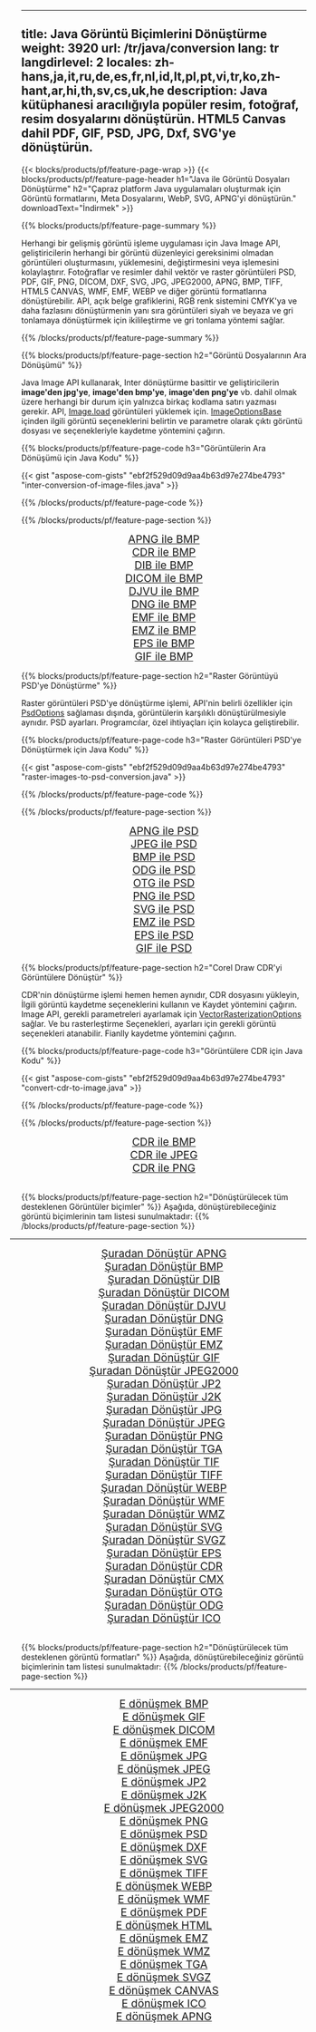 ﻿
---
title: Java Görüntü Biçimlerini Dönüştürme 
weight: 3920
url: /tr/java/conversion 
lang: tr
langdirlevel: 2
locales: zh-hans,ja,it,ru,de,es,fr,nl,id,lt,pl,pt,vi,tr,ko,zh-hant,ar,hi,th,sv,cs,uk,he
description: Java kütüphanesi aracılığıyla popüler resim, fotoğraf, resim dosyalarını dönüştürün. HTML5 Canvas dahil PDF, GIF, PSD, JPG, Dxf, SVG'ye dönüştürün.
---

{{< blocks/products/pf/feature-page-wrap >}}
{{< blocks/products/pf/feature-page-header h1="Java ile Görüntü Dosyaları Dönüştürme" h2="Çapraz platform Java uygulamaları oluşturmak için Görüntü formatlarını, Meta Dosyalarını, WebP, SVG, APNG'yi dönüştürün." downloadText="İndirmek" >}}

{{% blocks/products/pf/feature-page-summary %}}

Herhangi bir gelişmiş görüntü işleme uygulaması için Java Image API, geliştiricilerin herhangi bir görüntü düzenleyici gereksinimi olmadan görüntüleri oluşturmasını, yüklemesini, değiştirmesini veya işlemesini kolaylaştırır. Fotoğraflar ve resimler dahil vektör ve raster görüntüleri PSD, PDF, GIF, PNG, DICOM, DXF, SVG, JPG, JPEG2000, APNG, BMP, TIFF, HTML5 CANVAS, WMF, EMF, WEBP ve diğer görüntü formatlarına dönüştürebilir. API, açık belge grafiklerini, RGB renk sistemini CMYK'ya ve daha fazlasını dönüştürmenin yanı sıra görüntüleri siyah ve beyaza ve gri tonlamaya dönüştürmek için ikilileştirme ve gri tonlama yöntemi sağlar.

{{% /blocks/products/pf/feature-page-summary  %}}

{{% blocks/products/pf/feature-page-section  h2="Görüntü Dosyalarının Ara Dönüşümü" %}}

Java Image API kullanarak, Inter dönüştürme basittir ve geliştiricilerin **image'den jpg'ye**, **image'den bmp'ye**, **image'den png'ye** vb. dahil olmak üzere herhangi bir durum için yalnızca birkaç kodlama satırı yazması gerekir. API, [Image.load](https://apireference.aspose.com/imaging/java/com.aspose.imaging/Image#load-java.lang.String-) görüntüleri yüklemek için. [ImageOptionsBase](https://apireference.aspose.com/imaging/java/com.aspose.imaging/ImageOptionsBase) içinden ilgili görüntü seçeneklerini belirtin ve parametre olarak çıktı görüntü dosyası ve seçenekleriyle kaydetme yöntemini çağırın.

{{% blocks/products/pf/feature-page-code h3="Görüntülerin Ara Dönüşümü için Java Kodu" %}}

{{< gist "aspose-com-gists" "ebf2f529d09d9aa4b63d97e274be4793" "inter-conversion-of-image-files.java" >}}

{{% /blocks/products/pf/feature-page-code  %}}

{{% /blocks/products/pf/feature-page-section %}}

<div class="container-fluid productfamilypage bg-gray">
    <div class="convertypes bg-gray agp-content section">
        <div class="container">
		<div class="row other-converters" style="gap: 10px;font-size: 19px;text-align:center;">
		   <div class="col-md-2 other-converter remove-lp remove-rp">
		      <a href="/imaging/tr/java/conversion/apng-to-bmp/" style="padding:15px;">APNG ile BMP</a>
		   </div>
		   <div class="col-md-2 other-converter remove-lp remove-rp">
		      <a href="/imaging/tr/java/conversion/cdr-to-bmp/" style="padding:15px;">CDR ile BMP</a>
		   </div>
		   <div class="col-md-2 other-converter remove-lp remove-rp">
		      <a href="/imaging/tr/java/conversion/dib-to-bmp/" style="padding:15px;">DIB ile BMP</a>
		   </div>
		   <div class="col-md-2 other-converter remove-lp remove-rp">
		      <a href="/imaging/tr/java/conversion/dicom-to-bmp/" style="padding:15px;">DICOM ile BMP</a>
		   </div>
 		   <div class="col-md-2 other-converter remove-lp remove-rp">
		      <a href="/imaging/tr/java/conversion/djvu-to-bmp/" style="padding:15px;">DJVU ile BMP</a>
		   </div>
		   <div class="col-md-2 other-converter remove-lp remove-rp">
		      <a href="/imaging/tr/java/conversion/dng-to-bmp/" style="padding:15px;">DNG ile BMP</a>
		   </div>
		   <div class="col-md-2 other-converter remove-lp remove-rp">
		      <a href="/imaging/tr/java/conversion/emf-to-bmp/" style="padding:15px;">EMF ile BMP</a>
		   </div>
		   <div class="col-md-2 other-converter remove-lp remove-rp">
		      <a href="/imaging/tr/java/conversion/emz-to-bmp/" style="padding:15px;">EMZ ile BMP</a>
		   </div>
		   <div class="col-md-2 other-converter remove-lp remove-rp">
		      <a href="/imaging/tr/java/conversion/eps-to-bmp/" style="padding:15px;">EPS ile BMP</a>
		   </div>
		   <div class="col-md-2 other-converter remove-lp remove-rp">
		      <a href="/imaging/tr/java/conversion/gif-to-bmp/" style="padding:15px;">GIF ile BMP</a>
		   </div>
		</div>
	</div>
    </div>
</div>

{{% blocks/products/pf/feature-page-section  h2="Raster Görüntüyü PSD'ye Dönüştürme" %}}

Raster görüntüleri PSD'ye dönüştürme işlemi, API'nin belirli özellikler için [PsdOptions](https://apireference.aspose.com/imaging/java/com.aspose.imaging.imageoptions/PsdOptions) sağlaması dışında, görüntülerin karşılıklı dönüştürülmesiyle aynıdır. PSD ayarları. Programcılar, özel ihtiyaçları için kolayca geliştirebilir.

{{% blocks/products/pf/feature-page-code h3="Raster Görüntüleri PSD'ye Dönüştürmek için Java Kodu" %}}

{{< gist "aspose-com-gists" "ebf2f529d09d9aa4b63d97e274be4793" "raster-images-to-psd-conversion.java" >}}

{{% /blocks/products/pf/feature-page-code  %}}

{{% /blocks/products/pf/feature-page-section %}}

<div class="container-fluid productfamilypage bg-gray">
    <div class="convertypes bg-gray agp-content section">
        <div class="container">
		<div class="row other-converters" style="gap: 10px;font-size: 19px;text-align:center;">
		   <div class="col-md-2 other-converter remove-lp remove-rp">
		      <a href="/imaging/tr/java/conversion/apng-to-PSD/" style="padding:15px;">APNG ile PSD</a>
		   </div>
		   <div class="col-md-2 other-converter remove-lp remove-rp">
		      <a href="/imaging/tr/java/conversion/jpeg-to-PSD/" style="padding:15px;">JPEG ile PSD</a>
		   </div>
		   <div class="col-md-2 other-converter remove-lp remove-rp">
		      <a href="/imaging/tr/java/conversion/bmp-to-PSD/" style="padding:15px;">BMP ile PSD</a>
		   </div>
		   <div class="col-md-2 other-converter remove-lp remove-rp">
		      <a href="/imaging/tr/java/conversion/odg-to-PSD/" style="padding:15px;">ODG ile PSD</a>
		   </div>
 		   <div class="col-md-2 other-converter remove-lp remove-rp">
		      <a href="/imaging/tr/java/conversion/otg-to-PSD/" style="padding:15px;">OTG ile PSD</a>
		   </div>
		   <div class="col-md-2 other-converter remove-lp remove-rp">
		      <a href="/imaging/tr/java/conversion/png-to-PSD/" style="padding:15px;">PNG ile PSD</a>
		   </div>
		   <div class="col-md-2 other-converter remove-lp remove-rp">
		      <a href="/imaging/tr/java/conversion/svg-to-PSD/" style="padding:15px;">SVG ile PSD</a>
		   </div>
		   <div class="col-md-2 other-converter remove-lp remove-rp">
		      <a href="/imaging/tr/java/conversion/emz-to-PSD/" style="padding:15px;">EMZ ile PSD</a>
		   </div>
		   <div class="col-md-2 other-converter remove-lp remove-rp">
		      <a href="/imaging/tr/java/conversion/eps-to-PSD/" style="padding:15px;">EPS ile PSD</a>
		   </div>
		   <div class="col-md-2 other-converter remove-lp remove-rp">
		      <a href="/imaging/tr/java/conversion/gif-to-PSD/" style="padding:15px;">GIF ile PSD</a>
		   </div>
		</div>
	</div>
    </div>
</div>

{{% blocks/products/pf/feature-page-section  h2="Corel Draw CDR'yi Görüntülere Dönüştür" %}}

CDR'nin dönüştürme işlemi hemen hemen aynıdır, CDR dosyasını yükleyin, İlgili görüntü kaydetme seçeneklerini kullanın ve Kaydet yöntemini çağırın. Image API, gerekli parametreleri ayarlamak için [VectorRasterizationOptions](https://apireference.aspose.com/imaging/java/com.aspose.imaging.imageoptions/vectorrasterizationoptions) sağlar. Ve bu rasterleştirme Seçenekleri, ayarları için gerekli görüntü seçenekleri atanabilir. Fianlly kaydetme yöntemini çağırın. 

{{% blocks/products/pf/feature-page-code h3="Görüntülere CDR için Java Kodu" %}}

{{< gist "aspose-com-gists" "ebf2f529d09d9aa4b63d97e274be4793" "convert-cdr-to-image.java" >}}

{{% /blocks/products/pf/feature-page-code  %}}

{{% /blocks/products/pf/feature-page-section %}}

<div class="container-fluid productfamilypage bg-gray">
    <div class="convertypes bg-gray agp-content section">
        <div class="container">
		<div class="row other-converters" style="gap: 10px;font-size: 19px;text-align:center;">
		   <div class="col-md-2 other-converter remove-lp remove-rp">
		      <a href="/imaging/tr/java/conversion/CDR-to-bmp/" style="padding:15px;">CDR ile BMP</a>
		   </div>
		   <div class="col-md-2 other-converter remove-lp remove-rp">
		      <a href="/imaging/tr/java/conversion/CDR-to-jpeg/" style="padding:15px;">CDR ile JPEG</a>
		   </div>
		   <div class="col-md-2 other-converter remove-lp remove-rp">
		      <a href="/imaging/tr/java/conversion/CDR-to-png/" style="padding:15px;">CDR ile PNG</a>
		   </div>		   
		</div>
	</div>
    </div>
</div>
<br/>

{{% blocks/products/pf/feature-page-section  h2="Dönüştürülecek tüm desteklenen Görüntüler biçimler" %}}
Aşağıda, dönüştürebileceğiniz görüntü biçimlerinin tam listesi sunulmaktadır:
{{% /blocks/products/pf/feature-page-section %}}
<div class="container-fluid productfamilypage bg-gray">
    <div class="convertypes bg-gray agp-content section">
        <div class="container">
                <hr style="margin-left:-20px;"/>
		<div class="row other-converters" style="gap: 10px;font-size: 19px;text-align:center;">
		    <div class='col-md-2 other-converter remove-lp remove-rp'><a href="/imaging/tr/java/conversion/from/apng" style="padding:15px;">Şuradan Dönüştür APNG</a></div>
<div class='col-md-2 other-converter remove-lp remove-rp'><a href="/imaging/tr/java/conversion/from/bmp" style="padding:15px;">Şuradan Dönüştür BMP</a></div>
<div class='col-md-2 other-converter remove-lp remove-rp'><a href="/imaging/tr/java/conversion/from/dib" style="padding:15px;">Şuradan Dönüştür DIB</a></div>
<div class='col-md-2 other-converter remove-lp remove-rp'><a href="/imaging/tr/java/conversion/from/dicom" style="padding:15px;">Şuradan Dönüştür DICOM</a></div>
<div class='col-md-2 other-converter remove-lp remove-rp'><a href="/imaging/tr/java/conversion/from/djvu" style="padding:15px;">Şuradan Dönüştür DJVU</a></div>
<div class='col-md-2 other-converter remove-lp remove-rp'><a href="/imaging/tr/java/conversion/from/dng" style="padding:15px;">Şuradan Dönüştür DNG</a></div>
<div class='col-md-2 other-converter remove-lp remove-rp'><a href="/imaging/tr/java/conversion/from/emf" style="padding:15px;">Şuradan Dönüştür EMF</a></div>
<div class='col-md-2 other-converter remove-lp remove-rp'><a href="/imaging/tr/java/conversion/from/emz" style="padding:15px;">Şuradan Dönüştür EMZ</a></div>
<div class='col-md-2 other-converter remove-lp remove-rp'><a href="/imaging/tr/java/conversion/from/gif" style="padding:15px;">Şuradan Dönüştür GIF</a></div>
<div class='col-md-2 other-converter remove-lp remove-rp'><a href="/imaging/tr/java/conversion/from/jpeg2000" style="padding:15px;">Şuradan Dönüştür JPEG2000</a></div>
<div class='col-md-2 other-converter remove-lp remove-rp'><a href="/imaging/tr/java/conversion/from/jp2" style="padding:15px;">Şuradan Dönüştür JP2</a></div>
<div class='col-md-2 other-converter remove-lp remove-rp'><a href="/imaging/tr/java/conversion/from/j2k" style="padding:15px;">Şuradan Dönüştür J2K</a></div>
<div class='col-md-2 other-converter remove-lp remove-rp'><a href="/imaging/tr/java/conversion/from/jpg" style="padding:15px;">Şuradan Dönüştür JPG</a></div>
<div class='col-md-2 other-converter remove-lp remove-rp'><a href="/imaging/tr/java/conversion/from/jpeg" style="padding:15px;">Şuradan Dönüştür JPEG</a></div>
<div class='col-md-2 other-converter remove-lp remove-rp'><a href="/imaging/tr/java/conversion/from/png" style="padding:15px;">Şuradan Dönüştür PNG</a></div>
<div class='col-md-2 other-converter remove-lp remove-rp'><a href="/imaging/tr/java/conversion/from/tga" style="padding:15px;">Şuradan Dönüştür TGA</a></div>
<div class='col-md-2 other-converter remove-lp remove-rp'><a href="/imaging/tr/java/conversion/from/tif" style="padding:15px;">Şuradan Dönüştür TIF</a></div>
<div class='col-md-2 other-converter remove-lp remove-rp'><a href="/imaging/tr/java/conversion/from/tiff" style="padding:15px;">Şuradan Dönüştür TIFF</a></div>
<div class='col-md-2 other-converter remove-lp remove-rp'><a href="/imaging/tr/java/conversion/from/webp" style="padding:15px;">Şuradan Dönüştür WEBP</a></div>
<div class='col-md-2 other-converter remove-lp remove-rp'><a href="/imaging/tr/java/conversion/from/wmf" style="padding:15px;">Şuradan Dönüştür WMF</a></div>
<div class='col-md-2 other-converter remove-lp remove-rp'><a href="/imaging/tr/java/conversion/from/wmz" style="padding:15px;">Şuradan Dönüştür WMZ</a></div>
<div class='col-md-2 other-converter remove-lp remove-rp'><a href="/imaging/tr/java/conversion/from/svg" style="padding:15px;">Şuradan Dönüştür SVG</a></div>
<div class='col-md-2 other-converter remove-lp remove-rp'><a href="/imaging/tr/java/conversion/from/svgz" style="padding:15px;">Şuradan Dönüştür SVGZ</a></div>
<div class='col-md-2 other-converter remove-lp remove-rp'><a href="/imaging/tr/java/conversion/from/eps" style="padding:15px;">Şuradan Dönüştür EPS</a></div>
<div class='col-md-2 other-converter remove-lp remove-rp'><a href="/imaging/tr/java/conversion/from/cdr" style="padding:15px;">Şuradan Dönüştür CDR</a></div>
<div class='col-md-2 other-converter remove-lp remove-rp'><a href="/imaging/tr/java/conversion/from/cmx" style="padding:15px;">Şuradan Dönüştür CMX</a></div>
<div class='col-md-2 other-converter remove-lp remove-rp'><a href="/imaging/tr/java/conversion/from/otg" style="padding:15px;">Şuradan Dönüştür OTG</a></div>
<div class='col-md-2 other-converter remove-lp remove-rp'><a href="/imaging/tr/java/conversion/from/odg" style="padding:15px;">Şuradan Dönüştür ODG</a></div>
<div class='col-md-2 other-converter remove-lp remove-rp'><a href="/imaging/tr/java/conversion/from/ico" style="padding:15px;">Şuradan Dönüştür ICO</a></div>
                </div>
        </div>
    </div>
</div>
<br/>

{{% blocks/products/pf/feature-page-section  h2="Dönüştürülecek tüm desteklenen görüntü formatları" %}}
Aşağıda, dönüştürebileceğiniz görüntü biçimlerinin tam listesi sunulmaktadır:
{{% /blocks/products/pf/feature-page-section %}}
<div class="container-fluid productfamilypage bg-gray">
    <div class="convertypes bg-gray agp-content section">
        <div class="container">
	        <hr style="margin-left:-20px;"/>
		<div class="row other-converters" style="gap: 10px;font-size: 19px;text-align:center;">
		    <div class='col-md-2 other-converter remove-lp remove-rp'><a href="/imaging/tr/java/conversion/to/bmp" style="padding:15px;">E dönüşmek BMP</a></div>
<div class='col-md-2 other-converter remove-lp remove-rp'><a href="/imaging/tr/java/conversion/to/gif" style="padding:15px;">E dönüşmek GIF</a></div>
<div class='col-md-2 other-converter remove-lp remove-rp'><a href="/imaging/tr/java/conversion/to/dicom" style="padding:15px;">E dönüşmek DICOM</a></div>
<div class='col-md-2 other-converter remove-lp remove-rp'><a href="/imaging/tr/java/conversion/to/emf" style="padding:15px;">E dönüşmek EMF</a></div>
<div class='col-md-2 other-converter remove-lp remove-rp'><a href="/imaging/tr/java/conversion/to/jpg" style="padding:15px;">E dönüşmek JPG</a></div>
<div class='col-md-2 other-converter remove-lp remove-rp'><a href="/imaging/tr/java/conversion/to/jpeg" style="padding:15px;">E dönüşmek JPEG</a></div>
<div class='col-md-2 other-converter remove-lp remove-rp'><a href="/imaging/tr/java/conversion/to/jp2" style="padding:15px;">E dönüşmek JP2</a></div>
<div class='col-md-2 other-converter remove-lp remove-rp'><a href="/imaging/tr/java/conversion/to/j2k" style="padding:15px;">E dönüşmek J2K</a></div>
<div class='col-md-2 other-converter remove-lp remove-rp'><a href="/imaging/tr/java/conversion/to/jpeg2000" style="padding:15px;">E dönüşmek JPEG2000</a></div>
<div class='col-md-2 other-converter remove-lp remove-rp'><a href="/imaging/tr/java/conversion/to/png" style="padding:15px;">E dönüşmek PNG</a></div>
<div class='col-md-2 other-converter remove-lp remove-rp'><a href="/imaging/tr/java/conversion/to/psd" style="padding:15px;">E dönüşmek PSD</a></div>
<div class='col-md-2 other-converter remove-lp remove-rp'><a href="/imaging/tr/java/conversion/to/dxf" style="padding:15px;">E dönüşmek DXF</a></div>
<div class='col-md-2 other-converter remove-lp remove-rp'><a href="/imaging/tr/java/conversion/to/svg" style="padding:15px;">E dönüşmek SVG</a></div>
<div class='col-md-2 other-converter remove-lp remove-rp'><a href="/imaging/tr/java/conversion/to/tiff" style="padding:15px;">E dönüşmek TIFF</a></div>
<div class='col-md-2 other-converter remove-lp remove-rp'><a href="/imaging/tr/java/conversion/to/webp" style="padding:15px;">E dönüşmek WEBP</a></div>
<div class='col-md-2 other-converter remove-lp remove-rp'><a href="/imaging/tr/java/conversion/to/wmf" style="padding:15px;">E dönüşmek WMF</a></div>
<div class='col-md-2 other-converter remove-lp remove-rp'><a href="/imaging/tr/java/conversion/to/pdf" style="padding:15px;">E dönüşmek PDF</a></div>
<div class='col-md-2 other-converter remove-lp remove-rp'><a href="/imaging/tr/java/conversion/to/html" style="padding:15px;">E dönüşmek HTML</a></div>
<div class='col-md-2 other-converter remove-lp remove-rp'><a href="/imaging/tr/java/conversion/to/emz" style="padding:15px;">E dönüşmek EMZ</a></div>
<div class='col-md-2 other-converter remove-lp remove-rp'><a href="/imaging/tr/java/conversion/to/wmz" style="padding:15px;">E dönüşmek WMZ</a></div>
<div class='col-md-2 other-converter remove-lp remove-rp'><a href="/imaging/tr/java/conversion/to/tga" style="padding:15px;">E dönüşmek TGA</a></div>
<div class='col-md-2 other-converter remove-lp remove-rp'><a href="/imaging/tr/java/conversion/to/svgz" style="padding:15px;">E dönüşmek SVGZ</a></div>
<div class='col-md-2 other-converter remove-lp remove-rp'><a href="/imaging/tr/java/conversion/to/canvas" style="padding:15px;">E dönüşmek CANVAS</a></div>
<div class='col-md-2 other-converter remove-lp remove-rp'><a href="/imaging/tr/java/conversion/to/ico" style="padding:15px;">E dönüşmek ICO</a></div>
<div class='col-md-2 other-converter remove-lp remove-rp'><a href="/imaging/tr/java/conversion/to/apng" style="padding:15px;">E dönüşmek APNG</a></div>
                </div>
        </div>
    </div>
</div>

